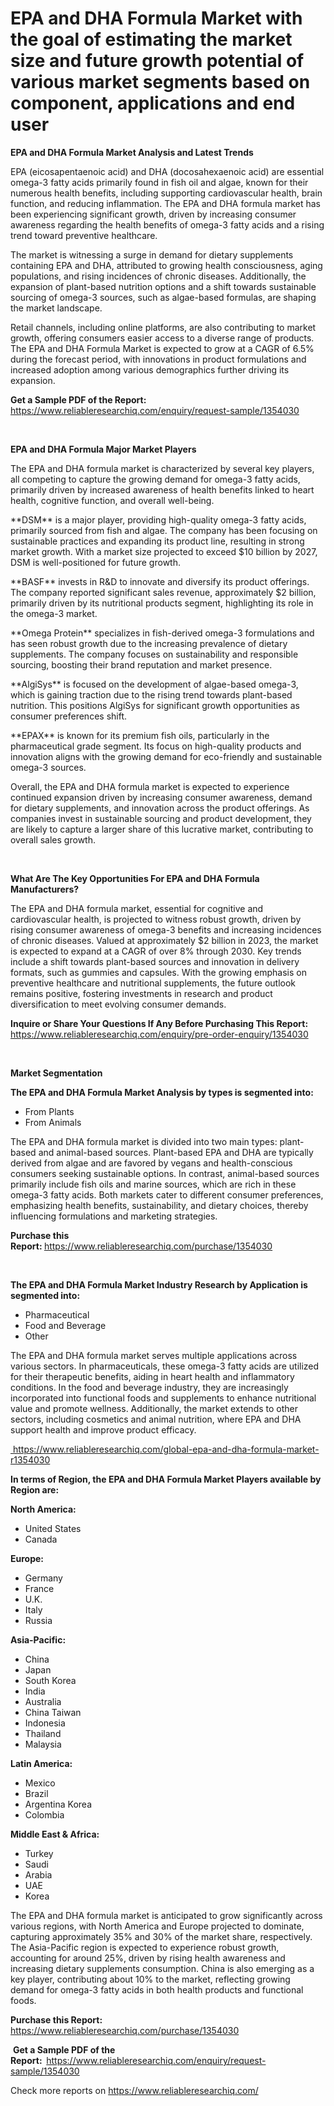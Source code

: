 <p><h1>EPA and DHA Formula Market with the goal of estimating the market size and future growth potential of various market segments based on component, applications and end user</h1></p><p><strong>EPA and DHA Formula Market Analysis and Latest Trends</strong></p>
<p><p>EPA (eicosapentaenoic acid) and DHA (docosahexaenoic acid) are essential omega-3 fatty acids primarily found in fish oil and algae, known for their numerous health benefits, including supporting cardiovascular health, brain function, and reducing inflammation. The EPA and DHA formula market has been experiencing significant growth, driven by increasing consumer awareness regarding the health benefits of omega-3 fatty acids and a rising trend toward preventive healthcare.</p><p>The market is witnessing a surge in demand for dietary supplements containing EPA and DHA, attributed to growing health consciousness, aging populations, and rising incidences of chronic diseases. Additionally, the expansion of plant-based nutrition options and a shift towards sustainable sourcing of omega-3 sources, such as algae-based formulas, are shaping the market landscape.</p><p>Retail channels, including online platforms, are also contributing to market growth, offering consumers easier access to a diverse range of products. The EPA and DHA Formula Market is expected to grow at a CAGR of 6.5% during the forecast period, with innovations in product formulations and increased adoption among various demographics further driving its expansion.</p></p>
<p><strong>Get a Sample PDF of the Report:&nbsp;</strong> <a href="https://www.reliableresearchiq.com/enquiry/request-sample/1354030?utm_campaign=2313&utm_medium=2&utm_source=Github&utm_content=ia&utm_term=28022025&utm_id=epa-and-dha-formula">https://www.reliableresearchiq.com/enquiry/request-sample/1354030</a></p>
<p>&nbsp;</p>
<p><strong>EPA and DHA Formula Major Market Players</strong></p>
<p><p>The EPA and DHA formula market is characterized by several key players, all competing to capture the growing demand for omega-3 fatty acids, primarily driven by increased awareness of health benefits linked to heart health, cognitive function, and overall well-being.</p><p>**DSM** is a major player, providing high-quality omega-3 fatty acids, primarily sourced from fish and algae. The company has been focusing on sustainable practices and expanding its product line, resulting in strong market growth. With a market size projected to exceed $10 billion by 2027, DSM is well-positioned for future growth.</p><p>**BASF** invests in R&D to innovate and diversify its product offerings. The company reported significant sales revenue, approximately $2 billion, primarily driven by its nutritional products segment, highlighting its role in the omega-3 market. </p><p>**Omega Protein** specializes in fish-derived omega-3 formulations and has seen robust growth due to the increasing prevalence of dietary supplements. The company focuses on sustainability and responsible sourcing, boosting their brand reputation and market presence.</p><p>**AlgiSys** is focused on the development of algae-based omega-3, which is gaining traction due to the rising trend towards plant-based nutrition. This positions AlgiSys for significant growth opportunities as consumer preferences shift.</p><p>**EPAX** is known for its premium fish oils, particularly in the pharmaceutical grade segment. Its focus on high-quality products and innovation aligns with the growing demand for eco-friendly and sustainable omega-3 sources.</p><p>Overall, the EPA and DHA formula market is expected to experience continued expansion driven by increasing consumer awareness, demand for dietary supplements, and innovation across the product offerings. As companies invest in sustainable sourcing and product development, they are likely to capture a larger share of this lucrative market, contributing to overall sales growth.</p></p>
<p>&nbsp;</p>
<p><strong>What Are The Key Opportunities For EPA and DHA Formula Manufacturers?</strong></p>
<p><p>The EPA and DHA formula market, essential for cognitive and cardiovascular health, is projected to witness robust growth, driven by rising consumer awareness of omega-3 benefits and increasing incidences of chronic diseases. Valued at approximately $2 billion in 2023, the market is expected to expand at a CAGR of over 8% through 2030. Key trends include a shift towards plant-based sources and innovation in delivery formats, such as gummies and capsules. With the growing emphasis on preventive healthcare and nutritional supplements, the future outlook remains positive, fostering investments in research and product diversification to meet evolving consumer demands.</p></p>
<p><strong>Inquire or Share Your Questions If Any Before Purchasing This Report:</strong> <a href="https://www.reliableresearchiq.com/enquiry/pre-order-enquiry/1354030?utm_campaign=2313&utm_medium=2&utm_source=Github&utm_content=ia&utm_term=28022025&utm_id=epa-and-dha-formula">https://www.reliableresearchiq.com/enquiry/pre-order-enquiry/1354030</a></p>
<p>&nbsp;</p>
<p><strong>Market Segmentation</strong></p>
<p><strong>The EPA and DHA Formula Market Analysis by types is segmented into:</strong></p>
<p><ul><li>From Plants</li><li>From Animals</li></ul></p>
<p><p>The EPA and DHA formula market is divided into two main types: plant-based and animal-based sources. Plant-based EPA and DHA are typically derived from algae and are favored by vegans and health-conscious consumers seeking sustainable options. In contrast, animal-based sources primarily include fish oils and marine sources, which are rich in these omega-3 fatty acids. Both markets cater to different consumer preferences, emphasizing health benefits, sustainability, and dietary choices, thereby influencing formulations and marketing strategies.</p></p>
<p><strong>Purchase this Report:&nbsp;</strong><a href="https://www.reliableresearchiq.com/purchase/1354030?utm_campaign=2313&utm_medium=2&utm_source=Github&utm_content=ia&utm_term=28022025&utm_id=epa-and-dha-formula">https://www.reliableresearchiq.com/purchase/1354030</a></p>
<p>&nbsp;</p>
<p><strong>The EPA and DHA Formula Market Industry Research by Application is segmented into:</strong></p>
<p><ul><li>Pharmaceutical</li><li>Food and Beverage</li><li>Other</li></ul></p>
<p><p>The EPA and DHA formula market serves multiple applications across various sectors. In pharmaceuticals, these omega-3 fatty acids are utilized for their therapeutic benefits, aiding in heart health and inflammatory conditions. In the food and beverage industry, they are increasingly incorporated into functional foods and supplements to enhance nutritional value and promote wellness. Additionally, the market extends to other sectors, including cosmetics and animal nutrition, where EPA and DHA support health and improve product efficacy.</p></p>
<p><a href="https://www.reliableresearchiq.com/global-epa-and-dha-formula-market-r1354030?utm_campaign=2313&utm_medium=2&utm_source=Github&utm_content=ia&utm_term=28022025&utm_id=epa-and-dha-formula">&nbsp;https://www.reliableresearchiq.com/global-epa-and-dha-formula-market-r1354030</a></p>
<p><strong>In terms of Region, the EPA and DHA Formula Market Players available by Region are:</strong></p>
<p>
    <p> <strong> North America: </strong>
        <ul>
            <li>United States</li>
            <li>Canada</li>
        </ul>
        </p> 
    <p> <strong> Europe: </strong>
        <ul>
            <li>Germany</li>
            <li>France</li>
            <li>U.K.</li>
            <li>Italy</li>
            <li>Russia</li>
        </ul>
        </p> 
    <p> <strong> Asia-Pacific: </strong>
        <ul>
            <li>China</li>
            <li>Japan</li>
            <li>South Korea</li>
            <li>India</li>
            <li>Australia</li>
            <li>China Taiwan</li>
            <li>Indonesia</li>
            <li>Thailand</li>
            <li>Malaysia</li>
        </ul>
        </p> 
    <p> <strong> Latin America: </strong>
        <ul>
            <li>Mexico</li>
            <li>Brazil</li>
            <li>Argentina Korea</li>
            <li>Colombia</li>
        </ul>
        </p> 
    <p> <strong> Middle East & Africa: </strong>
        <ul>
            <li>Turkey</li>
            <li>Saudi</li>
            <li>Arabia</li>
            <li>UAE</li>
            <li>Korea</li>
        </ul>
    </p>
    </p>
<p><p>The EPA and DHA formula market is anticipated to grow significantly across various regions, with North America and Europe projected to dominate, capturing approximately 35% and 30% of the market share, respectively. The Asia-Pacific region is expected to experience robust growth, accounting for around 25%, driven by rising health awareness and increasing dietary supplements consumption. China is also emerging as a key player, contributing about 10% to the market, reflecting growing demand for omega-3 fatty acids in both health products and functional foods.</p></p>
<p><strong>Purchase this Report: </strong><a href="https://www.reliableresearchiq.com/purchase/1354030?utm_campaign=2313&utm_medium=2&utm_source=Github&utm_content=ia&utm_term=28022025&utm_id=epa-and-dha-formula">https://www.reliableresearchiq.com/purchase/1354030</a></p>
<p>&nbsp;<strong>Get a Sample PDF of the Report:&nbsp;&nbsp;</strong><a href="https://www.reliableresearchiq.com/enquiry/request-sample/1354030?utm_campaign=2313&utm_medium=2&utm_source=Github&utm_content=ia&utm_term=28022025&utm_id=epa-and-dha-formula">https://www.reliableresearchiq.com/enquiry/request-sample/1354030</a></p>
<p><strong></strong></p>
<p>Check more reports on <a href="https://www.reliableresearchiq.com/?utm_campaign=2313&utm_medium=2&utm_source=Github&utm_content=ia&utm_term=28022025&utm_id=epa-and-dha-formula">https://www.reliableresearchiq.com/</a></p>